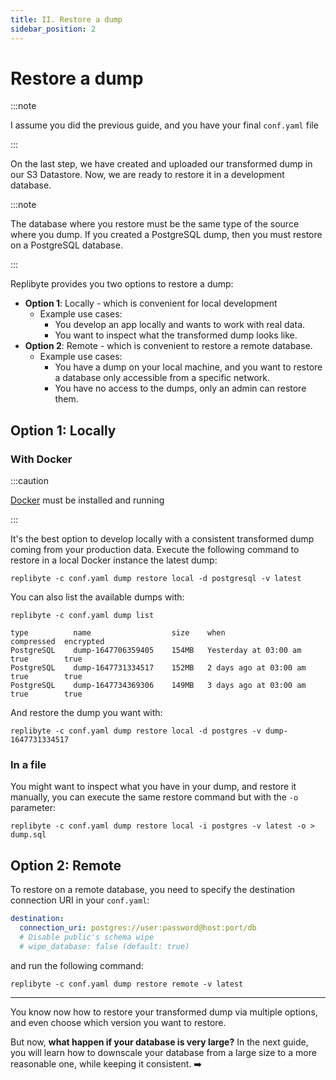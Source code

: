 ```yaml
---
title: II. Restore a dump
sidebar_position: 2
---
```


# Restore a dump

:::note

I assume you did the previous guide, and you have your final `conf.yaml` file

:::

On the last step, we have created and uploaded our transformed dump in our S3 Datastore. Now, we are ready to restore it in a development database. 

:::note

The database where you restore must be the same type of the source where you dump. If you created a PostgreSQL dump, then you must restore on a PostgreSQL database.

:::

Replibyte provides you two options to restore a dump:

* **Option 1**: Locally - which is convenient for local development
  * Example use cases:
    * You develop an app locally and wants to work with real data.
    * You want to inspect what the transformed dump looks like.
* **Option 2**: Remote - which is convenient to restore a remote database.
  * Example use cases:
    * You have a dump on your local machine, and you want to restore a database only accessible from a specific network.
    * You have no access to the dumps, only an admin can restore them.

## Option 1: Locally

### With Docker

:::caution

[Docker](https://www.docker.com/) must be installed and running

:::

It's the best option to develop locally with a consistent transformed dump coming from your production data. Execute the following command to restore in a local Docker instance the latest dump:

```shell
replibyte -c conf.yaml dump restore local -d postgresql -v latest
```

You can also list the available dumps with:

```shell
replibyte -c conf.yaml dump list

type          name                  size    when                    compressed  encrypted
PostgreSQL    dump-1647706359405    154MB   Yesterday at 03:00 am   true        true
PostgreSQL    dump-1647731334517    152MB   2 days ago at 03:00 am  true        true
PostgreSQL    dump-1647734369306    149MB   3 days ago at 03:00 am  true        true
```

And restore the dump you want with:

```shell
replibyte -c conf.yaml dump restore local -d postgres -v dump-1647731334517
```

### In a file

You might want to inspect what you have in your dump, and restore it manually, you can execute the same restore command but with the `-o` parameter:

```shell
replibyte -c conf.yaml dump restore local -i postgres -v latest -o > dump.sql
```

## Option 2: Remote

To restore on a remote database, you need to specify the destination connection URI in your `conf.yaml`:

```yaml title="conf.yaml"
destination:
  connection_uri: postgres://user:password@host:port/db
  # Disable public's schema wipe
  # wipe_database: false (default: true)
```

and run the following command:

```shell
replibyte -c conf.yaml dump restore remote -v latest
```

---

You know now how to restore your transformed dump via multiple options, and even choose which version you want to restore. 

But now, **what happen if your database is very large?** In the next guide, you will learn how to downscale your database from a large size to a more reasonable one, while keeping it consistent. ➡️
